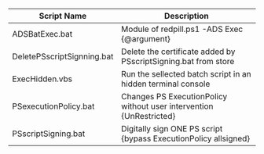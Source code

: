 <br />

|Script Name|Description|
|---|---|
|ADSBatExec.bat|Module of redpill.ps1 -ADS Exec {@argument}|
|DeletePSscriptSignning.bat|Delete the certificate added by PSscriptSigning.bat from store|
|ExecHidden.vbs|Run the sellected batch script in an hidden terminal console|
|PSexecutionPolicy.bat|Changes PS ExecutionPolicy without user intervention {UnRestricted}|
|PSscriptSigning.bat|Digitally sign ONE PS script {bypass ExecutionPolicy allsigned}|
